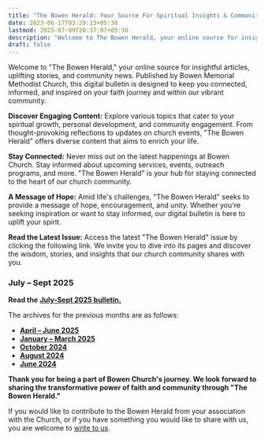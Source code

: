```yaml
---
title: "The Bowen Herald: Your Source For Spiritual Insights & Community News"
date: 2023-06-17T03:29:13+05:30
lastmod: 2025-07-09T20:37:07+05:30
description: "Welcome to The Bowen Herald, your online source for insightful articles, uplifting stories, and community news from Bowen Memorial Methodist Church."
draft: false
---
```


Welcome to "The Bowen Herald," your online source for insightful articles, uplifting stories, and community news. Published by Bowen Memorial Methodist Church, this digital bulletin is designed to keep you connected, informed, and inspired on your faith journey and within our vibrant community.

**Discover Engaging Content:** Explore various topics that cater to your spiritual growth, personal development, and community engagement. From thought-provoking reflections to updates on church events, "The Bowen Herald" offers diverse content that aims to enrich your life.

**Stay Connected:** Never miss out on the latest happenings at Bowen Church. Stay informed about upcoming services, events, outreach programs, and more. "The Bowen Herald" is your hub for staying connected to the heart of our church community.

**A Message of Hope:** Amid life's challenges, "The Bowen Herald" seeks to provide a message of hope, encouragement, and unity. Whether you're seeking inspiration or want to stay informed, our digital bulletin is here to uplift your spirit.

**Read the Latest Issue:** Access the latest "The Bowen Herald" issue by clicking the following link. We invite you to dive into its pages and discover the wisdom, stories, and insights that our church community shares with you.

### July – Sept 2025

**Read the** **[July-Sept 2025 bulletin.](https://drive.google.com/file/d/1GbSghOrJdzw6uvQW1vgqajA7QIq1Nlbd/view?usp=drive_link)**

The archives for the previous months are as follows:

- **[April – June 2025](https://drive.google.com/file/d/1L2EctOPzvv3iSY_e-91GQ-gUkBjPf7w-/view?usp=drive_link)**
- **[January – March 2025](https://drive.google.com/file/d/1NFzEm9C62nT9Qxd8h6oS0xjmlpqhIli4/view?usp=drive_link)**
- **[October 2024](https://drive.google.com/file/d/1dF5UV8xqmwx0oMQ58jtJPxHU2I1MvkMG/view?usp=sharing)**
- **[August 2024](https://drive.google.com/file/d/1hlcXZ1Q2mLJo3vFjcbHya9ROjPZwAK3j/view?usp=drive_link)**
- **[June 2024](https://drive.google.com/file/d/1S74eITLWnaexCm-AdSHhmXHDDtSukrpG/view?usp=drive_link)**

**Thank you for being a part of Bowen Church's journey. We look forward to sharing the transformative power of faith and community through "The Bowen Herald."**

If you would like to contribute to the Bowen Herald from your association with the Church, or if you have something you would like to share with us, you are welcome to [write to us](mailto:tennisonpeter@gmail.com).